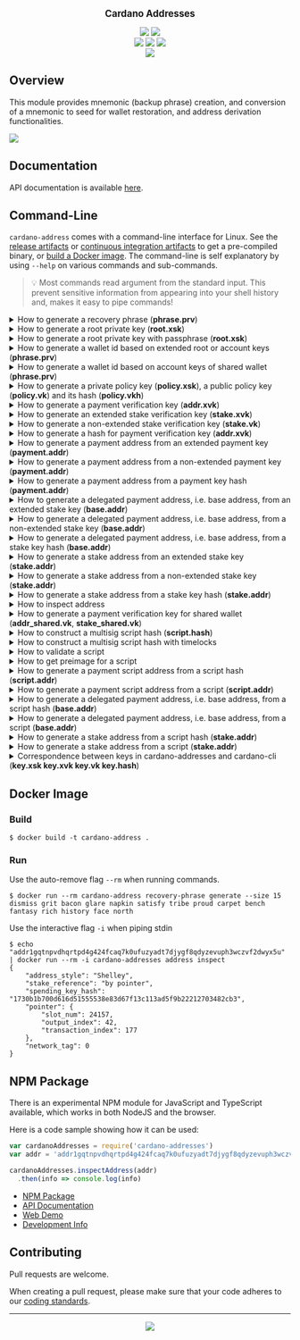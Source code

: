 <p align="center">
  <big><strong>Cardano Addresses</strong></big>
</p>

<p align="center">
  <a href="https://github.com/input-output-hk/cardano-addresses/releases"><img src="https://img.shields.io/github/v/release/input-output-hk/cardano-addresses?color=%239b59b6&label=RELEASE&sort=semver&style=for-the-badge"/></a>
  <a href="https://www.npmjs.com/package/cardano-addresses"><img src="https://img.shields.io/npm/v/cardano-addresses?color=%239b59b6&style=for-the-badge"/></a>
  <br>
  <a href='https://github.com/input-output-hk/cardano-addresses/actions?query=workflow%3A"Continuous Integration (Linux)"'><img src="https://img.shields.io/github/workflow/status/input-output-hk/cardano-addresses/Continuous%20Integration%20(Linux)?style=for-the-badge&label=BUILD%20(Linux)" /></a>
  <a href='https://github.com/input-output-hk/cardano-addresses/actions?query=workflow%3A"Continuous Integration (Windows)"'><img src="https://img.shields.io/github/workflow/status/input-output-hk/cardano-addresses/Continuous%20Integration%20(Windows)?style=for-the-badge&label=BUILD%20(Windows)" /></a>
  <a href='https://github.com/input-output-hk/cardano-addresses/actions?query=workflow%3A"TypeScript NPM Package"'><img src="https://img.shields.io/github/workflow/status/input-output-hk/cardano-addresses/TypeScript%20NPM%20Package?style=for-the-badge&label=BUILD%20(TypeScript)" /></a>
  <br>
  <a href="https://input-output-hk.github.io/cardano-addresses/coverage/hpc_index.html"><img src="https://input-output-hk.github.io/cardano-addresses/coverage/badge.svg" /></a>
</p>

## Overview

This module provides mnemonic (backup phrase) creation, and conversion of a
mnemonic to seed for wallet restoration, and address derivation functionalities.

![](.github/example.gif)

## Documentation

API documentation is available [here](https://input-output-hk.github.io/cardano-addresses/haddock).

## Command-Line

`cardano-address` comes with a command-line interface for Linux. See the [release artifacts](https://github.com/input-output-hk/cardano-addresses/releases) or [continuous integration artifacts](https://github.com/input-output-hk/cardano-addresses/actions?query=workflow%3A%22Continuous+Integration%22) to get a pre-compiled binary, or [build a Docker image](#docker-image). The command-line is self explanatory by using `--help` on various commands and sub-commands.

> :bulb: Most commands read argument from the standard input. This prevent sensitive information from appearing into your shell history and, makes it easy to pipe commands!

<details>
  <summary>How to generate a recovery phrase (<strong>phrase.prv</strong>)</summary>

```console
$ cardano-address recovery-phrase generate --size 15 > phrase.prv
exercise club noble adult miracle awkward problem olympic puppy private goddess piano fatal fashion vacuum
```
</details>

<details>
  <summary>How to generate a root private key (<strong>root.xsk</strong>)</summary>

```console
$ cardano-address key from-recovery-phrase Shelley < phrase.prv > root.xsk
root_xsk1hqzfzrgskgnpwskxxrv5khs7ess82ecy8za9l5ef7e0afd2849p3zryje8chk39nxtva0sww5me3pzkej4rvd5cae3q3v8eu7556n6pdrp4fdu8nsglynpmcppxxvfdyzdz5gfq3fefjepxhvqspmuyvmvqg8983

-- which is equivalent to empty passphrase
$ cardano-address key from-recovery-phrase Shelley --passphrase from-hex
Please enter a [9, 12, 15, 18, 21, 24] word mnemonic:
exercise club noble adult miracle awkward problem olympic puppy private goddess piano fatal fashion vacuum
Please enter hex-encoded passphrase:

root_xsk1hqzfzrgskgnpwskxxrv5khs7ess82ecy8za9l5ef7e0afd2849p3zryje8chk39nxtva0sww5me3pzkej4rvd5cae3q3v8eu7556n6pdrp4fdu8nsglynpmcppxxvfdyzdz5gfq3fefjepxhvqspmuyvmvqg8983
```

> :information_source: Notice the `root_xsk` prefix to identify a root extended signing (private) key.
</details>

<details>
  <summary>How to generate a root private key with passphrase (<strong>root.xsk</strong>)</summary>

```console
$ cardano-address recovery-phrase generate --size 9 > sndfactor.prv
swing payment diagram happy chimney mammal flip become lyrics

$ cardano-address key from-recovery-phrase Shelley --passphrase from-mnemonic
Please enter a [9, 12, 15, 18, 21, 24] word mnemonic:
exercise club noble adult miracle awkward problem olympic puppy private goddess piano fatal fashion vacuum
Please enter a 9–12 word second factor:
swing payment diagram happy chimney mammal flip become lyrics
root_xsk1jqx0xpke7de69ceyk20tdl9rq7nsava7cfnyeu42yqum8usnpppwmsxn2qsfj0nn2ur2kuq0kmrll67ryvkdhd6pgpsls6s6qx7hlyv6uqt0907t73eflkpw3xz45lcg5fsh6dunfk56j08jslh6x6rttspfny8c

 cardano-address key from-recovery-phrase Shelley --passphrase from-mnemonic --sensitive
Please enter a [9, 12, 15, 18, 21, 24] word mnemonic:
**********************************************************************************************************
Please enter a 9–12 word second factor:
*************************************************************
root_xsk1jqx0xpke7de69ceyk20tdl9rq7nsava7cfnyeu42yqum8usnpppwmsxn2qsfj0nn2ur2kuq0kmrll67ryvkdhd6pgpsls6s6qx7hlyv6uqt0907t73eflkpw3xz45lcg5fsh6dunfk56j08jslh6x6rttspfny8c

$ cardano-address key from-recovery-phrase Shelley --passphrase from-mnemonic --silent
Please enter a [9, 12, 15, 18, 21, 24] word mnemonic:

Please enter a 9–12 word second factor:

root_xsk1jqx0xpke7de69ceyk20tdl9rq7nsava7cfnyeu42yqum8usnpppwmsxn2qsfj0nn2ur2kuq0kmrll67ryvkdhd6pgpsls6s6qx7hlyv6uqt0907t73eflkpw3xz45lcg5fsh6dunfk56j08jslh6x6rttspfny8c

$ cardano-address key from-recovery-phrase Shelley --passphrase from-hex
Please enter a [9, 12, 15, 18, 21, 24] word mnemonic:
exercise club noble adult miracle awkward problem olympic puppy private goddess piano fatal fashion vacuum
Please enter hex-encoded passphrase:
dc1434f3b472810d56409f85
root_xsk1jqx0xpke7de69ceyk20tdl9rq7nsava7cfnyeu42yqum8usnpppwmsxn2qsfj0nn2ur2kuq0kmrll67ryvkdhd6pgpsls6s6qx7hlyv6uqt0907t73eflkpw3xz45lcg5fsh6dunfk56j08jslh6x6rttspfny8c

$ cardano-address key from-recovery-phrase Shelley --passphrase from-base64
Please enter a [9, 12, 15, 18, 21, 24] word mnemonic:
exercise club noble adult miracle awkward problem olympic puppy private goddess piano fatal fashion vacuum
Please enter base64-encoded passphrase:
3BQ087RygQ1WQJ+F
root_xsk1jqx0xpke7de69ceyk20tdl9rq7nsava7cfnyeu42yqum8usnpppwmsxn2qsfj0nn2ur2kuq0kmrll67ryvkdhd6pgpsls6s6qx7hlyv6uqt0907t73eflkpw3xz45lcg5fsh6dunfk56j08jslh6x6rttspfny8c

$ cardano-address key from-recovery-phrase Shelley --passphrase from-octets
Please enter a [9, 12, 15, 18, 21, 24] word mnemonic:
exercise club noble adult miracle awkward problem olympic puppy private goddess piano fatal fashion vacuum
Please enter passphrase in the form of octet array:
[220,20,52,243,180,114,129,13,86,64,159,133]
root_xsk1jqx0xpke7de69ceyk20tdl9rq7nsava7cfnyeu42yqum8usnpppwmsxn2qsfj0nn2ur2kuq0kmrll67ryvkdhd6pgpsls6s6qx7hlyv6uqt0907t73eflkpw3xz45lcg5fsh6dunfk56j08jslh6x6rttspfny8c

$ cardano-address key from-recovery-phrase Shelley --passphrase from-utf8
Please enter a [9, 12, 15, 18, 21, 24] word mnemonic:
exercise club noble adult miracle awkward problem olympic puppy private goddess piano fatal fashion vacuum
Please enter utf8-encoded passphrase:
my secret passphrase
root_xsk1aq5jduvnx7s6a4wl845jggvnhey5agqjv55dsexsx43np59pse0u4yfxpdfecz9h95jwecduqpt7zlk97j9mprmvjcfeyrcu9nyagpjq6k5cxpnwve5pj3cu24m9my94xtrqvzrlmu0893guffzazyk95cvprwzp

-- NOTE:
--λ> let (Right m) = mkSomeMnemonic @'[ 9 ] ["swing", "payment", "diagram", "happy", "chimney", "mammal", "flip", "become", "lyrics"]
--λ> m
--SomeMnemonic (Mnemonic {mnemonicToEntropy = Entropy {entropyRaw = "\220\DC44\243\180r\129\rV@\159\133", entropyChecksum = Checksum 3}, mnemonicToSentence = MnemonicSentence {mnemonicSentenceToListN = [WordIndex {unWordIndex = Offset 1760},WordIndex {unWordIndex = Offset 1293},WordIndex {unWordIndex = Offset 487},WordIndex {unWordIndex = Offset 839},WordIndex {unWordIndex = Offset 320},WordIndex {unWordIndex = Offset 1077},WordIndex {unWordIndex = Offset 712},WordIndex {unWordIndex = Offset 159},WordIndex {unWordIndex = Offset 1067}]}})
--λ> let bytes = BA.convert $ someMnemonicToBytes m :: ByteString
--λ> bytes
--"\220\DC44\243\180r\129\rV@\159\133"
--λ> encode EBase16 bytes
--"dc1434f3b472810d56409f85"
--λ> encode EBase58 bytes
--"59sxYz34oKvse1xur"
--λ> decodeUtf8 $ convertToBase Base64 bytes
-- "3BQ087RygQ1WQJ+F"
--λ> BS.unpack bytes
-- [220,20,52,243,180,114,129,13,86,64,159,133]
```
> :information_source: Notice the `root_xsk` prefix to identify a root extended signing (private) key.
</details>


<details>
  <summary>How to generate a wallet id based on extended root or account keys (<strong>phrase.prv</strong>)</summary>

```console
$ cat root.xsk
root_xsk1hqzfzrgskgnpwskxxrv5khs7ess82ecy8za9l5ef7e0afd2849p3zryje8chk39nxtva0sww5me3pzkej4rvd5cae3q3v8eu7556n6pdrp4fdu8nsglynpmcppxxvfdyzdz5gfq3fefjepxhvqspmuyvmvqg8983
$ cardano-address key walletid < root.xsk
163ea20ad0611e4815a61c44bb32c82a81538999

$ cardano-address key public --with-chain-code < root.xsk | cardano-address key walletid
163ea20ad0611e4815a61c44bb32c82a81538999

$ cardano-address key child 1852H/1815H/0H < root.xsk > acct.xsk
$ cat acct.xsk
acct_xsk15ztha8ws7qjze5vmdkwqh0ddzvtlgstkg79swazhc5lxns2849plr3msjx082mcmd9hc24ujczk2cjnjwrcz4tjaucw9jqf8h5yc7d84rac0zdckkuhazpam0kleg4sq52ph3e0wn98a64hr8g5cpmh9zqpwtrhy
$ cardano-address key walletid < acct.xsk
15fd6c2130b0758ec7995bf9771d2a6602417c39
$ cardano-address key public --with-chain-code < acct.xsk | cardano-address key walletid
15fd6c2130b0758ec7995bf9771d2a6602417c39
```
</details>

<details>
  <summary>How to generate a wallet id based on account keys of shared wallet (<strong>phrase.prv</strong>)</summary>

```console
$ cardano-address key from-recovery-phrase Shared < phrase.prv > root.shared_xsk
root_shared_xsk1hqzfzrgskgnpwskxxrv5khs7ess82ecy8za9l5ef7e0afd2849p3zryje8chk39nxtva0sww5me3pzkej4rvd5cae3q3v8eu7556n6pdrp4fdu8nsglynpmcppxxvfdyzdz5gfq3fefjepxhvqspmuyvmvzteqlc

$ cardano-address key child 1854H/1815H/0H < root.shared_xsk > acct.shared_xsk
acct_shared_xsk14zh0kh0geaz9qpxv6q0n5upq8ux4n97u2gyl69mnhan74w6849pa3hj2p40xg0nugw8tzqu5eynzjunay6tffru9wdjank0phsfuc7vngjsmtktel05g6mx555tw8nxr8rpn2gac6km5plu9mwqsz54rfyhwd7pd

$ cardano-address key walletid < acct.shared_xsk
user error (shared wallet needs to have at least spending script specified)

$ cardano-address key walletid --spending "cosigner#0" < acct.shared_xsk
185d3582fc4892c4528614210b13e9a775dd7d02

$ cardano-address key public --with-chain-code < acct.shared_xsk | cardano-address key walletid --spending "cosigner#0"
185d3582fc4892c4528614210b13e9a775dd7d02

$ cardano-address key walletid --spending "all [cosigner#0, active_until 1000]" < acct.shared_xsk
42ecb214586dcbcb593688fb081784fa0aebb2c0

$ cardano-address key walletid --spending "all [cosigner#0, active_until 1000]" --staking "cosigner#1" < acct.shared_xsk
12dc98557a4c5aa00575c5d1f0dbfa3837261e32
```
</details>


<details>
  <summary>How to generate a private policy key (<strong>policy.xsk</strong>), a public policy key (<strong>policy.vk</strong>) and its hash (<strong>policy.vkh</strong>)</summary>

```console
$ cardano-address key child 1855H/1815H/0H < root.xsk > policy.xsk
policy_xsk1hr47zvxgzeeutgq50r965ygwxys86cwp8wdjqftlhan8mw6849pus6vc50dznjs5vkyjcz9usl6964u6nha88slrh8hyex74xnlfehcrkp80cp8wgzkqh22dzy7c48ekhhvvf2zz8hqakjwgfzgrjq5lx538et75

$ cardano-address key child 1855H/1815H/0H < root.xsk | cardano-address key public --with-chain-code > policy.xvk
policy_xvk1e9ngmlhcwhszwyuxwc7anwk6tvzwndldz7j262rvfpd049tq74mq8vzwlszwus9vpw556yfa320nd0wccj5yy0wpmdyusjys8ypf7dgaauf0m

$ cardano-address key child 1855H/1815H/0H < root.xsk | cardano-address key public --without-chain-code > policy.vk
policy_vk1e9ngmlhcwhszwyuxwc7anwk6tvzwndldz7j262rvfpd049tq74mq0ylkrs

$ cardano-address key hash < policy.xvk
policy_vkh1qpc9xly4lc7yt98gcf59kdcqcss6dda4u9g72e775yxpxeypamc
$ cardano-address key hash < policy.vk
policy_vkh1qpc9xly4lc7yt98gcf59kdcqcss6dda4u9g72e775yxpxeypamc
$ cardano-address key hash --hex < policy.vk
0070537c95fe3c4594e8c2685b3700c421a6b7b5e151e567dea10c13
```

> :information_source: The last segment in the path is the key index and can be incremented up to `2^31-1` to derive more keys.
</details>


<details>
  <summary>How to generate a payment verification key (<strong>addr.xvk</strong>)</summary>

```console
$ cardano-address key child 1852H/1815H/0H/0/0 < root.xsk | cardano-address key public --with-chain-code > addr.xvk
addr_xvk1grvg8qzmkmw2n0dm4pd0h3j4dv6yglyammyp733eyj629dc3z28v6wk22nfmru6xz0vl2s3y5xndyd57fu70hrt84c6zkvlwx6fdl7ct9j7yc
```

> :information_source: The last segment in the path is the key index and can be incremented up to `2^31-1` to derive more keys.
</details>

<details>
  <summary>How to generate an extended stake verification key (<strong>stake.xvk</strong>)</summary>

```console
$ cardano-address key child 1852H/1815H/0H/2/0 < root.xsk | cardano-address key public --with-chain-code > stake.xvk
stake_xvk1658atzttunamzn80204khrg0qfdk5nvmrutlmmpg7xlsyaggwa7h9z4smmeqsvs67qhyqmc2lqa0vy36rf2la74ym8a5p93zp4qtpuq6ky3ve
```

> :information_source: The last segment in the path is the key index and can be incremented up to `2^31-1` to derive more keys.
</details>

<details>
  <summary>How to generate a non-extended stake verification key (<strong>stake.vk</strong>)</summary>

```console
$ cardano-address key child 1852H/1815H/0H/2/0 < root.xsk | cardano-address key public --without-chain-code > stake.vk
stake_vk1658atzttunamzn80204khrg0qfdk5nvmrutlmmpg7xlsyaggwa7sg87an2
```

> :information_source: The last segment in the path is the key index and can be incremented up to `2^31-1` to derive more keys.
</details>

<details>
  <summary>How to generate a hash for payment verification key (<strong>addr.xvk</strong>)</summary>

```console
$ cardano-address key child 1852H/1815H/0H/0/0 < root.xsk | cardano-address key public --with-chain-code > addr.xvk
addr_xvk1grvg8qzmkmw2n0dm4pd0h3j4dv6yglyammyp733eyj629dc3z28v6wk22nfmru6xz0vl2s3y5xndyd57fu70hrt84c6zkvlwx6fdl7ct9j7yc
$ cardano-address key hash < addr.xvk
addr_vkh12j28hnmtwcp3n08vy58vyf0arnnrhtavu3lrfdztw0j0jng3d6v
$ cardano-address key hash --hex < addr.xvk
54947bcf6b760319bcec250ec225fd1ce63baface47e34b44b73e4f9
```

> :information_source: The hashing is available for both stake and payment verification keys. Additional flag '--hex' can be used.
</details>


<details>
  <summary>How to generate a payment address from an extended payment key (<strong>payment.addr</strong>)</summary>

```console
$ cardano-address address payment --network-tag testnet < addr.xvk > payment.addr
addr_test1vp2fg770ddmqxxduasjsas39l5wwvwa04nj8ud95fde7f7guscp6v
```
</details>


<details>
  <summary>How to generate a payment address from a non-extended payment key (<strong>payment.addr</strong>)</summary>

```console
$ cardano-address key child 1852H/1815H/0H/0/0 < root.xsk | cardano-address key public --without-chain-code > addr.vk
addr_vk1grvg8qzmkmw2n0dm4pd0h3j4dv6yglyammyp733eyj629dc3z28qwq4y73
$ cardano-address address payment --network-tag testnet < addr.vk > payment.addr
addr_test1vp2fg770ddmqxxduasjsas39l5wwvwa04nj8ud95fde7f7guscp6v
```
</details>


<details>
  <summary>How to generate a payment address from a payment key hash (<strong>payment.addr</strong>)</summary>

```console
$ cardano-address key hash < addr.xvk > addr.vkh
addr_vkh12j28hnmtwcp3n08vy58vyf0arnnrhtavu3lrfdztw0j0jng3d6v
$ cardano-address address payment --network-tag testnet < addr.vkh > payment.addr
addr_test1vp2fg770ddmqxxduasjsas39l5wwvwa04nj8ud95fde7f7guscp6v
```
</details>


<details>
  <summary>How to generate a delegated payment address, i.e. base address, from an extended stake key (<strong>base.addr</strong>)</summary>

```console
$ cardano-address address delegation $(cat stake.xvk) < payment.addr > base.addr
addr_test1qp2fg770ddmqxxduasjsas39l5wwvwa04nj8ud95fde7f70k6tew7wrnx0s4465nx05ajz890g44z0kx6a3gsnms4c4qq8ve0n
```
</details>

<details>
  <summary>How to generate a delegated payment address, i.e. base address, from a non-extended stake key (<strong>base.addr</strong>)</summary>

```console
$ cardano-address key child 1852H/1815H/0H/2/0 < root.xsk | cardano-address key public --without-chain-code > stake.vk
stake_vk1658atzttunamzn80204khrg0qfdk5nvmrutlmmpg7xlsyaggwa7sg87an2
$ cardano-address address delegation $(cat stake.vk) < payment.addr > base.addr
addr_test1qp2fg770ddmqxxduasjsas39l5wwvwa04nj8ud95fde7f70k6tew7wrnx0s4465nx05ajz890g44z0kx6a3gsnms4c4qq8ve0n
```
</details>

<details>
  <summary>How to generate a delegated payment address, i.e. base address, from a stake key hash (<strong>base.addr</strong>)</summary>

```console
$ cardano-address key hash < stake.xvk > stake.vkh
stake_vkh17mf09mecwve7zkh2jve7nkggu4azk5f7cmtk9zz0wzhz5efq2w6
$ cardano-address address delegation $(cat stake.vkh) < payment.addr > base.addr
addr_test1qp2fg770ddmqxxduasjsas39l5wwvwa04nj8ud95fde7f70k6tew7wrnx0s4465nx05ajz890g44z0kx6a3gsnms4c4qq8ve0n
```
</details>

<details>
  <summary>How to generate a stake address from an extended stake key (<strong>stake.addr</strong>)</summary>

```console
$ cardano-address address stake --network-tag testnet < stake.xvk > stake.addr
stake_test1urmd9uh08pen8c26a2fn86weprjh52638mrdwc5gfac2u2s25zpat
```
</details>

<details>
  <summary>How to generate a stake address from a non-extended stake key (<strong>stake.addr</strong>)</summary>

```console
$ cardano-address address stake --network-tag testnet < stake.vk > stake.addr
stake_test1urmd9uh08pen8c26a2fn86weprjh52638mrdwc5gfac2u2s25zpat
```
</details>

<details>
  <summary>How to generate a stake address from a stake key hash (<strong>stake.addr</strong>)</summary>

```console
$ cardano-address key hash < stake.xvk > stake.vkh
stake_vkh17mf09mecwve7zkh2jve7nkggu4azk5f7cmtk9zz0wzhz5efq2w6
$ cardano-address address stake --network-tag testnet < stake.vkh > stake.addr
stake_test1urmd9uh08pen8c26a2fn86weprjh52638mrdwc5gfac2u2s25zpat
```
</details>

<details>
  <summary>How to inspect address</summary>

```console
$ echo addr_test1vp2fg770ddmqxxduasjsas39l5wwvwa04nj8ud95fde7f7guscp6v | cardano-address address inspect
{
    "stake_reference": "none",
    "spending_key_hash_bech32": "addr_vkh12j28hnmtwcp3n08vy58vyf0arnnrhtavu3lrfdztw0j0jng3d6v",
    "address_style": "Shelley",
    "spending_key_hash": "54947bcf6b760319bcec250ec225fd1ce63baface47e34b44b73e4f9",
    "network_tag": 0,
    "address_type": 6
}

$ echo addr_test1qp2fg770ddmqxxduasjsas39l5wwvwa04nj8ud95fde7f70k6tew7wrnx0s4465nx05ajz890g44z0kx6a3gsnms4c4qq8ve0n | cardano-address address inspect
{
    "stake_reference": "by value",
    "stake_key_hash_bech32": "stake_vkh17mf09mecwve7zkh2jve7nkggu4azk5f7cmtk9zz0wzhz5efq2w6",
    "stake_key_hash": "f6d2f2ef387333e15aea9333e9d908e57a2b513ec6d762884f70ae2a",
    "spending_key_hash_bech32": "addr_vkh12j28hnmtwcp3n08vy58vyf0arnnrhtavu3lrfdztw0j0jng3d6v",
    "address_style": "Shelley",
    "spending_key_hash": "54947bcf6b760319bcec250ec225fd1ce63baface47e34b44b73e4f9",
    "network_tag": 0,
    "address_type": 0
}
```

Details about possible address types are following (refer also to [cddl](https://github.com/input-output-hk/cardano-ledger/blob/master/eras/alonzo/test-suite/cddl-files/alonzo.cddl) )
| address_type | binary prefix  |   Meaning                                                |
| ------------ |:--------------:|:--------------------------------------------------------:|
|      0       |  0000          |   base address: keyhash28,keyhash28                      |
|      1       |  0001          |   base address: scripthash28,keyhash28                   |
|      2       |  0010          |   base address: keyhash28,scripthash28                   |
|      3       |  0011          |   base address: scripthash28,scripthash28                |
|      4       |  0100          |   pointer address: keyhash28, 3 variable length uint     |
|      5       |  0101          |   pointer address: scripthash28, 3 variable length uint  |
|      6       |  0110          |   enterprise address: keyhash28                          |
|      7       |  0111          |   enterprise address: scripthash28                       |
|      8       |  1000          |   byron/icarus                                           |
|      14      |  1110          |   reward account: keyhash28                              |
|      15      |  1111          |   reward account: scripthash28                           |

</details>

<details>
  <summary>How to generate a payment verification key for shared wallet (<strong>addr_shared.vk</strong>, <strong>stake_shared.vk</strong>)</summary>

Let's generate extended root private key for shared style:

``` console
$ cardano-address key from-recovery-phrase Shared < phrase.prv > root_shared.xsk
root_shared_xsk1hqzfzrgskgnpwskxxrv5khs7ess82ecy8za9l5ef7e0afd2849p3zryje8chk39nxtva0sww5me3pzkej4rvd5cae3q3v8eu7556n6pdrp4fdu8nsglynpmcppxxvfdyzdz5gfq3fefjepxhvqspmuyvmvzteqlc
```

Now generate payment verification key (`role=0` is used). Please note that purpose `1854H` is used for multisig.

```console
$ cardano-address key child 1854H/1815H/0H/0/0 < root_shared.xsk | cardano-address key public --without-chain-code > addr_shared.vk
addr_shared_vk1a9h46rvjnqquxz02zyesh0ct29szh7vv9x7r2h87ttmnkgrfgguqhz0mtc
```

Generating delegation verification key is the similar (the only difference is role=2)

```console
$ cardano-address key child 1854H/1815H/0H/2/0 < root_shared.xsk | cardano-address key public --without-chain-code > stake_shared.vk
stake_shared_vk18a8z5dcrlwene88n84j6dm9yvj5rt296fjtresqnunmacetdcymquyq43z
```

> :information_source: The last segment in the path is the key index, which can be incremented to derive more keys. Up `2^31-1` keys are possible.
</details>

<details>
  <summary>How to construct a multisig script hash (<strong>script.hash</strong>)</summary>

We consider `addr_shared.1.vk` and `addr_shared.2.vk` obtained like `addr_shared.vk` but by replacing the final index by `1` and `2` respectively.

```console
$ cardano-address key child 1854H/1815H/0H/0/1 < root_shared.xsk | cardano-address key public --without-chain-code > addr_shared.1.vk
addr_shared_vk1wgj79fxw2vmxkp85g88nhwlflkxevd77t6wy0nsktn2f663wdcmqcd4fp3
$ cardano-address key child 1854H/1815H/0H/0/2 < root_shared.xsk | cardano-address key public --without-chain-code > addr_shared.2.vk
addr_shared_vk1jthguyss2vffmszq63xsmxlpc9elxnvdyaqk7susl4sppp2s9xqsuszh44
$ cardano-address script hash "all [$(cat addr_shared.1.vk), $(cat addr_shared.2.vk)]" > script.hash
script1gr69m385thgvkrtspk73zmkwk537wxyxuevs2u9cukglvtlkz4k
```

This script requires the signature from both signing keys corresponding to `shared_addr.1.vk` and `shared_addr.2.vk` (i.e., shared_addr.1.sk and shared_addr.2.sk) in order to be valid. Similarly, we could require only one of the two signatures:

We can also use extended verification, eiher payment or delegation, keys. They can be obtained as the non-extended ones by using `--with-chain-code` option rather than `--without-chain-option` as above. They will give rise to the same script hash as for verification keys chain code is stripped upon calculation.

```console
$ cardano-address key child 1854H/1815H/0H/0/1 < root_shared.xsk | cardano-address key public --with-chain-code > addr_shared.1.xvk
addr_shared_xvk1wgj79fxw2vmxkp85g88nhwlflkxevd77t6wy0nsktn2f663wdcmqhlfft3dn0qcn6q99dvlfl2ws5duy6w65zks5jgufe60fg839sysavl5pc
$ cardano-address key child 1854H/1815H/0H/0/2 < root_shared.xsk | cardano-address key public --with-chain-code > addr_shared.2.xvk
addr_shared_xvk1jthguyss2vffmszq63xsmxlpc9elxnvdyaqk7susl4sppp2s9xq3zegcxtslhpghmadrlvsphssfjqp3mxg9gca27e35wpu43lqjqnsmjvxuw
$ cardano-address script hash "all [$(cat addr_shared.1.xvk), $(cat addr_shared.2.xvk)]"
script1gr69m385thgvkrtspk73zmkwk537wxyxuevs2u9cukglvtlkz4k
```

which is equivalent (functionally, but not in terms of hash value) to :

```console
$ cardano-address script hash "at_least 1 [$(cat addr_shared.1.xvk), $(cat addr_shared.2.xvk)]"
script13uf3fz3ts5srpjc5zcfe977uvnyvp36wcvxuudryegz0zpjlx6a
```
</details>

<details>
  <summary>How to construct a multisig script hash with timelocks</summary>

```console
$  cardano-address script hash "all [$(cat addr_shared.1.xvk), $(cat addr_shared.2.xvk), active_from 100, active_until 120]"
script1nugjzwfs2t9htl7s3dv9ajnd5us8pctpa8aj4ank8dnd6d6unul
```
</details>


<details>
  <summary>How to validate a script</summary>

```console
$  cardano-address script validate "at_least 1 [$(cat addr_shared.1.xvk), $(cat addr_shared.2.xvk), $(cat addr_shared.2.xvk)]"
Validated.

$  cardano-address script validate --recommended  "at_least 1 [$(cat addr_shared.1.xvk), $(cat addr_shared.2.xvk), $(cat addr_shared.2.xvk)]"
Not validated: The list inside a script has duplicate keys (which is not recommended)..
```
</details>

<details>
  <summary>How to get preimage for a script</summary>

```console
$ cardano-address script preimage "all [addr_shared_vkh1zxt0uvrza94h3hv4jpv0ttddgnwkvdgeyq8jf9w30mcs6y8w3nq, addr_shared_vkh1y3zl4nqgm96ankt96dsdhc86vd5geny0wr7hu8cpzdfcqskq2cp]"
008201828200581c1196fe3062e96b78dd959058f5adad44dd663519200f2495d17ef10d8200581c2445facc08d975d9d965d360dbe0fa63688ccc8f70fd7e1f01135380

$  cardano-address script preimage "all [addr_shared_vkh1zxt0uvrza94h3hv4jpv0ttddgnwkvdgeyq8jf9w30mcs6y8w3nq, active_from 100, active_until 150]"
008201838200581c1196fe3062e96b78dd959058f5adad44dd663519200f2495d17ef10d8204186482051896
```
</details>

<details>
  <summary>How to generate a payment script address from a script hash (<strong>script.addr</strong>)</summary>

```console
$ cardano-address address payment --network-tag testnet < script.hash > script.addr
addr_test1wpq0ghwy73wapjcdwqxm6ytwe66j8eccsmn9jptshrjerashp7y82
```
</details>

<details>
  <summary>How to generate a payment script address from a script (<strong>script.addr</strong>)</summary>

```console
$ cardano-address address payment --network-tag testnet "all [$(cat addr_shared.1.xvk), $(cat addr_shared.2.xvk)]"  > script.addr
addr_test1wpq0ghwy73wapjcdwqxm6ytwe66j8eccsmn9jptshrjerashp7y82
```
</details>

<details>
  <summary>How to generate a delegated payment address, i.e. base address, from a script hash (<strong>base.addr</strong>)</summary>

```console
$ cardano-address script hash "all [$(cat addr_shared.1.xvk), $(cat addr_shared.2.xvk), active_from 100, active_until 120]" > script.stake.hash
script1nugjzwfs2t9htl7s3dv9ajnd5us8pctpa8aj4ank8dnd6d6unul
$ cardano-address address delegation $(cat script.stake.hash) < script.addr > base.addr
addr_test1xpq0ghwy73wapjcdwqxm6ytwe66j8eccsmn9jptshrjera5lzysnjvzjed6ll5yttp0v5md8ypcwzc0flv40va3mvmwsl7grs3
```
</details>

<details>
  <summary>How to generate a delegated payment address, i.e. base address, from a script (<strong>base.addr</strong>)</summary>

```console
$ cardano-address address delegation "all [$(cat addr_shared.1.xvk), $(cat addr_shared.2.xvk), active_from 100, active_until 120]" < script.addr > base.addr
addr_test1xpq0ghwy73wapjcdwqxm6ytwe66j8eccsmn9jptshrjera5lzysnjvzjed6ll5yttp0v5md8ypcwzc0flv40va3mvmwsl7grs3
```
</details>

<details>
  <summary>How to generate a stake address from a script hash (<strong>stake.addr</strong>)</summary>

```console
$ cardano-address address stake --network-tag testnet < script.stake.hash > stake.addr
stake_test17z03zgfexpfvka0l6z94shk2dknjqu8pv85lk2hkwcakdhgx52yaj
```
</details>

<details>
  <summary>How to generate a stake address from a script (<strong>stake.addr</strong>)</summary>

```console
$ cardano-address address stake --network-tag testnet "all [$(cat addr_shared.1.xvk), $(cat addr_shared.2.xvk), active_from 100, active_until 120]" > stake.addr
stake_test17z03zgfexpfvka0l6z94shk2dknjqu8pv85lk2hkwcakdhgx52yaj
```
</details>

<details>
  <summary>Correspondence between keys in cardano-addresses and cardano-cli (<strong>key.xsk key.xvk key.vk key.hash</strong>)</summary>

```console
Let's assume we have mnemonic
$ cat recovery-phrase.prv
nothing heart matrix fly sleep slogan tomato pulse what roof rail since plastic false enlist

Construct root extended private key
$ cardano-address key from-recovery-phrase Shelley < recovery-phrase.prv > root.xprv
root_xsk1apjwjs3ksgm5mnnk0cc5v5emgv0hmafmmy8tffay5s2ffk69830whwznr46672ruucdzwwtv9upv72e4ylrypyz5m6cyh0p00t7n3u3agt20lv32j4kxcqlkzu78nzjx0ysxxlc2ghfz9prxfmrds802xsuhh404~

Construct extended private key for account ix=0H, role=0 and address ix=0
$ cardano-address key child 1852H/1815H/0H/0/0 < root.xprv > key.xsk
addr_xsk1kzl5vgev0u843tfnxqcwg0lmaf7zhdhczddaqhas6dp6m6z98302e3avp8mhu94kxkpj2gss064f74km3rrptafh4fsztekz8k5c469shcvx35wrdmus3xemp984lcwhs0jdtl4pfcsrfspe00h9pej6rg8drvcv

Create extended signing key using cardano-cli
$ cardano-cli key convert-cardano-address-key --shelley-payment-key --signing-key-file key.xsk --out-file key.skey
{
    "type": "PaymentExtendedSigningKeyShelley_ed25519_bip32",
    "description": "",
    "cborHex": "5880b0bf46232c7f0f58ad333030e43ffbea7c2bb6f8135bd05fb0d343ade8453c5eacc7ac09f77e16b635832522107eaa9f56db88c615f537aa6025e6c23da98ae8fbbbf6410e24532f35e9279febb085d2cc05b3b2ada1df77ea1951eb694f3834b0be1868d1c36ef9089b3b094f5fe1d783e4d5fea14e2034c0397bee50e65a1a"
}

The cborhex here contains of 4 parts:
1. prefix 5880 - bytestring of 128 bytes
2. signing key (64 bytes) - b0bf46232c7f0f58ad333030e43ffbea7c2bb6f8135bd05fb0d343ade8453c5eacc7ac09f77e16b635832522107eaa9f56db88c615f537aa6025e6c23da98ae8
3. verification key (32 bytes) - fbbbf6410e24532f35e9279febb085d2cc05b3b2ada1df77ea1951eb694f3834
4. chain code (32 bytes) - b0be1868d1c36ef9089b3b094f5fe1d783e4d5fea14e2034c0397bee50e65a1a

Create corresponding verification key using cardano-cli
$ cardano-cli key verification-key --signing-key-file key.skey --verification-key-file key.vkey
{
    "type": "PaymentExtendedVerificationKeyShelley_ed25519_bip32",
    "description": "",
    "cborHex": "5840fbbbf6410e24532f35e9279febb085d2cc05b3b2ada1df77ea1951eb694f3834b0be1868d1c36ef9089b3b094f5fe1d783e4d5fea14e2034c0397bee50e65a1a"
}
The cborhex here contains of 3 parts:
1. prefix 5840 - bytestring of 64 bytes
2. verification key (32 bytes) - fbbbf6410e24532f35e9279febb085d2cc05b3b2ada1df77ea1951eb694f3834
3. chain code (32 bytes) - b0be1868d1c36ef9089b3b094f5fe1d783e4d5fea14e2034c0397bee50e65a1a

Rule for prefixes:
  - CBOR-encoded bytestring (which is what the 58 identifies)
  - size (80 means 128 bytes, whereas 40 means 64 bytes, 20 means 32 bytes)

Create verification key hash using cardano-cli
$ cardano-cli address key-hash --payment-verification-key-file key.vkey > key.hash
0185545935760c5e370d01e6f4fedbb89b7fd79e115f2837cfab9ea8

Alternatively, we can create non-extended key
$ cardano-address key public --without-chain-code < key.xsk > key.vk
addr_vk1lwalvsgwy3fj7d0fy707hvy96txqtvaj4ksa7al2r9g7k6208q6qmrv9k3

Also, take notice that signing key can be translated to cborhex:
$ cat key.xsk | bech32
b0bf46232c7f0f58ad333030e43ffbea7c2bb6f8135bd05fb0d343ade8453c5eacc7ac09f77e16b635832522107eaa9f56db88c615f537aa6025e6c23da98ae8b0be1868d1c36ef9089b3b094f5fe1d783e4d5fea14e2034c0397bee50e65a1a
(signing key and chain code appended)

Moreover, basing on key.vk one can get hash
$ cardano-cli address key-hash --payment-verification-key $(cat key.vk) > key1.hash
0185545935760c5e370d01e6f4fedbb89b7fd79e115f2837cfab9ea8

Within cardano-addresses one can get cborhex of verification key (with chain code)
$ cardano-address key public --with-chain-code < key.xsk | bech32
fbbbf6410e24532f35e9279febb085d2cc05b3b2ada1df77ea1951eb694f3834b0be1868d1c36ef9089b3b094f5fe1d783e4d5fea14e2034c0397bee50e65a1a
(verification key and chain code appended)

Within cardano-addresses one can get cborhex of verification key (without chain code)
$ cardano-address key public --without-chain-code < key.xsk | bech32
fbbbf6410e24532f35e9279febb085d2cc05b3b2ada1df77ea1951eb694f3834
(verification key without chain code)

Then, we can get compute hash (but here we need to use without chain code):
$ cardano-address key public --without-chain-code < key.xsk | cardano-address key hash | bech32
0185545935760c5e370d01e6f4fedbb89b7fd79e115f2837cfab9ea8

```
</details>

## Docker Image

### Build

```console
$ docker build -t cardano-address .
```

### Run

Use the auto-remove flag `--rm` when running commands.

```console
$ docker run --rm cardano-address recovery-phrase generate --size 15
dismiss grit bacon glare napkin satisfy tribe proud carpet bench fantasy rich history face north
```

Use the interactive flag `-i` when piping stdin

```console
$ echo "addr1gqtnpvdhqrtpd4g424fcaq7k0ufuzyadt7djygf8qdyzevuph3wczvf2dwyx5u" | docker run --rm -i cardano-addresses address inspect
{
    "address_style": "Shelley",
    "stake_reference": "by pointer",
    "spending_key_hash": "1730b1b700d616d51555538e83d67f13c113ad5f9b22212703482cb3",
    "pointer": {
        "slot_num": 24157,
        "output_index": 42,
        "transaction_index": 177
    },
    "network_tag": 0
}
```

## NPM Package

There is an experimental NPM module for JavaScript and TypeScript
available, which works in both NodeJS and the browser.

Here is a code sample showing how it can be used:

```javascript
var cardanoAddresses = require('cardano-addresses')
var addr = 'addr1gqtnpvdhqrtpd4g424fcaq7k0ufuzyadt7djygf8qdyzevuph3wczvf2dwyx5u'

cardanoAddresses.inspectAddress(addr)
  .then(info => console.log(info)
```

- [NPM Package](https://www.npmjs.com/package/cardano-addresses)
- [API Documentation](https://input-output-hk.github.io/cardano-addresses/typescript/)
- [Web Demo](https://input-output-hk.github.io/cardano-addresses/demo/)
- [Development Info](./jsapi/README.md)

## Contributing

Pull requests are welcome.

When creating a pull request, please make sure that your code adheres to our
[coding standards](https://input-output-hk.github.io/adrestia/code/Coding-Standards).

<hr />

<p align="center">
  <a href="https://github.com/input-output-hk/cardano-addresses/blob/master/LICENSE"><img src="https://img.shields.io/github/license/input-output-hk/cardano-addresses.svg?style=for-the-badge" /></a>
</p>
